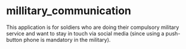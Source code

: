 # millitary_communication
This application is for soldiers who are doing their compulsory military service and want to stay in touch via social media (since using a push-button phone is mandatory in the military).
